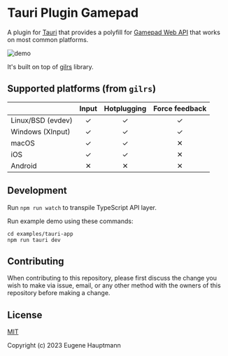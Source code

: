 # Tauri Plugin Gamepad

A plugin for [Tauri](https://github.com/tauri-apps/tauri) that provides a polyfill for [Gamepad Web API](https://developer.mozilla.org/en-US/docs/Web/API/Gamepad_API/Using_the_Gamepad_API) that works on most common platforms.

![demo](https://github.com/eugenehp/tauri-plugin-gamepad/raw/master/docs/demo.png)

It's built on top of [gilrs](https://crates.io/crates/gilrs) library.

## Supported platforms (from `gilrs`)

|                  | Input | Hotplugging | Force feedback |
|------------------|:-----:|:-----------:|:--------------:|
| Linux/BSD (evdev)|   ✓   |      ✓      |        ✓       |
| Windows (XInput) |   ✓   |      ✓      |        ✓       |
| macOS            |   ✓   |      ✓      |        ✕       |
| iOS              |   ✓   |      ✓      |        ✕       |
| Android          |   ✕   |      ✕      |        ✕       |

## Development

Run `npm run watch` to transpile TypeScript API layer.

Run example demo using these commands:
```shell
cd examples/tauri-app
npm run tauri dev
```

## Contributing
When contributing to this repository, please first discuss the change you wish to make via issue, email, or any other method with the owners of this repository before making a change.

## License
[MIT](./LICENSE)

Copyright (c) 2023 Eugene Hauptmann